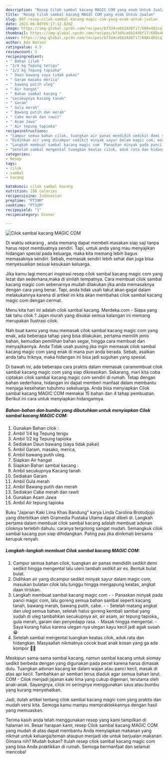 ```yaml
---
description: "Resep Cilok sambal kacang MAGIC COM yang enak Untuk Jualan"
title: "Resep Cilok sambal kacang MAGIC COM yang enak Untuk Jualan"
slug: 887-resep-cilok-sambal-kacang-magic-com-yang-enak-untuk-jualan
date: 2021-06-08T05:17:12.826Z
image: https://img-global.cpcdn.com/recipes/bf3d4ce6b24d8f17/680x482cq70/cilok-sambal-kacang-magic-com-foto-resep-utama.jpg
thumbnail: https://img-global.cpcdn.com/recipes/bf3d4ce6b24d8f17/680x482cq70/cilok-sambal-kacang-magic-com-foto-resep-utama.jpg
cover: https://img-global.cpcdn.com/recipes/bf3d4ce6b24d8f17/680x482cq70/cilok-sambal-kacang-magic-com-foto-resep-utama.jpg
author: Ada Watson
ratingvalue: 4.5
reviewcount: 3
recipeingredient:
- " Bahan cilok "
- "1/4 kg Tepung terigu"
- "1/2 kg Tepung tapioka"
- " Daun bawang saya tidak pakai"
- " Garam masako merica"
- " bawang putih uleg"
- " Air hangat"
- " Bahan sambal kacang "
- "secukupnya Kacang tanah"
- " Garam"
- " Gula merah"
- " Bawang putih dan merah"
- " Cabe merah dan rawit"
- " Asam Jawa"
- " Air tepung tapioka"
recipeinstructions:
- "Campur semua bahan cilok, tuangkan air panas mendidih sedikit demi sedikit hingga mengental lalu uleni tambah sedikit air es. Bentuk bulat bulat."
- "Didihkan air yang dicampur sedikit minyak sayur dalam magic com, masukan bulatan cilok lalu tunggu hingga mengapung keatas, angkat daan tiriskan."
- "Langkah membuat sambal kacang magic com  Panaskan minyak pada panci magic com, lalu goreng semua bahan sambal seperti kacang tanah, bawang merah, bawang putih, cabe.   Setelah matang angkat dan uleg semua bahan, setelah halus goreng kembali sambal yang sudah di uleg tambahkan secukupnya air, air asam, air tepung tapioka,, gula merah, garam dan penyedapp rasa.  Masak hingga mengental.  Saya kurang halus karena ulegan nya ulegan kayu kecil jadi agak susah 😁"
- "Setelah sambal mengental tuangkan keatas cilok, aduk rata dan hidangkan. Masyaallah nikmatnya cocok buat anak kosan yang ga ada kompor 🤤😍"
categories:
- Resep
tags:
- cilok
- sambal
- kacang

katakunci: cilok sambal kacang 
nutrition: 258 calories
recipecuisine: Indonesian
preptime: "PT39M"
cooktime: "PT32M"
recipeyield: "1"
recipecategory: Dinner

---
```



![Cilok sambal kacang MAGIC COM](https://img-global.cpcdn.com/recipes/bf3d4ce6b24d8f17/680x482cq70/cilok-sambal-kacang-magic-com-foto-resep-utama.jpg)

Di waktu  sekarang , anda memang dapat membeli masakan siap saji tanpa harus repot membuatnya sendiri. Tapi, untuk anda yang mau menyajikan hidangan special pada keluarga, maka kita memang lebih bagus memasaknya sendiri. Sebab, memasak sendiri lebih sehat dan juga bisa menyesuaikan sesuai kesukaan keluarga.

Jika kamu lagi mencari inspirasi resep cilok sambal kacang magic com yang lezat dan sederhana,maka di sinilah tempatnya. Cara membuat cilok sambal kacang magic com  sebenarnya mudah dilakukan jika anda memasaknya dengan cara yang benar. Tapi, anda tidak usah takut akan gagal dalam melakukannya 
karena di artikel ini kita akan membahas cilok sambal kacang magic com dengan cermat.  

Menu kita hari ini adalah cilok sambal kacang. Merdeka.com - Siapa yang tak tahu cilok ? Jajan murah yang disukai semua kalangan ini memang merupakan Ilustrasi cilok.

Nah buat kamu yang mau memasak cilok sambal kacang magic com yang enak, ada beberapa tahap yang bisa dilakukan, pertama memilih jenis bahan, kemudian pemilihan bahan segar, hingga cara membuat dan menyajikannya. Anda Tidak usah pusing jika ingin memasak cilok sambal kacang magic com yang enak di mana pun anda berada. Sebab, asalkan anda  tahu triknya, maka hidangan ini bisa jadi suguhan yang spesial.

Di bawah ini, ada beberapa cara praktis  dalam memasak caramembuat cilok sambal kacang magic com yang siap dikreasikan. Sekarang, mari kita coba ciptakan cilok sambal kacang magic com sendiri di rumah. Tetap dengan bahan sederhana, hidangan ini dapat memberi manfaat dalam membantu menjaga kesehatan tubuhmu sekeluarga. Anda bisa menyiapkan Cilok sambal kacang MAGIC COM memakai 15 bahan dan 4 tahap pembuatan. Berikut ini cara untuk menyiapkan hidangannya.

<!--inarticleads1-->

##### Bahan-bahan dan bumbu yang dibutuhkan untuk menyiapkan Cilok sambal kacang MAGIC COM:

1. Gunakan  Bahan cilok :
1. Ambil 1/4 kg Tepung terigu
1. Ambil 1/2 kg Tepung tapioka
1. Sediakan  Daun bawang (saya tidak pakai)
1. Ambil  Garam, masako, merica,
1. Ambil  bawang putih uleg.
1. Siapkan  Air hangat
1. Siapkan  Bahan sambal kacang :
1. Ambil secukupnya Kacang tanah
1. Sediakan  Garam
1. Ambil  Gula merah
1. Ambil  Bawang putih dan merah
1. Sediakan  Cabe merah dan rawit
1. Gunakan  Asam Jawa
1. Ambil  Air tepung tapioka


Buku &#34;Jajanan Kaki Lima Khas Bandung&#34; karya Linda Carolina Brotodjojo yang diterbitkan oleh Gramedia Pustaka Utama dapat dibeli di. Langkah pertama dalam membuat cilok sambal kacang adalah membuat adonan ciloknya terlebih dahulu. caranya tergolong sangat mudah. Semangkuk cilok sambal kacang pun siap dihidangkan. Paling pas jika dinikmati bersama kerupuk renyah. 

<!--inarticleads2-->

##### Langkah-langkah membuat Cilok sambal kacang MAGIC COM:

1. Campur semua bahan cilok, tuangkan air panas mendidih sedikit demi sedikit hingga mengental lalu uleni tambah sedikit air es. Bentuk bulat bulat.
1. Didihkan air yang dicampur sedikit minyak sayur dalam magic com, masukan bulatan cilok lalu tunggu hingga mengapung keatas, angkat daan tiriskan.
1. Langkah membuat sambal kacang magic com -  - Panaskan minyak pada panci magic com, lalu goreng semua bahan sambal seperti kacang tanah, bawang merah, bawang putih, cabe.  -  - Setelah matang angkat dan uleg semua bahan, setelah halus goreng kembali sambal yang sudah di uleg tambahkan secukupnya air, air asam, air tepung tapioka,, gula merah, garam dan penyedapp rasa.  - Masak hingga mengental.  - Saya kurang halus karena ulegan nya ulegan kayu kecil jadi agak susah 😁
1. Setelah sambal mengental tuangkan keatas cilok, aduk rata dan hidangkan. Masyaallah nikmatnya cocok buat anak kosan yang ga ada kompor 🤤😍


Meskipun sama-sama sambal kacang, namun sambal kacang untuk siomay sedikit berbeda dengan yang digunakan pada pecel karena harus dimasak dulu. Tuangkan adonan kacang ke dalam wajan atau panci kecil, masak di atas api kecil. Tambahkan air sembari terus diaduk agar semua bahan larut. COM - Cilok menjadi jajanan kaki lima yang cukup digemari, terutama oleh anak-anak. Sayangnya, cilok ini seringnya menggunakan saus atau bumbu yang kurang menyehatkan. 

Jadi, itulah artikel tentang  cilok sambal kacang magic com  yang praktis dan mudah versi kita. Semoga kamu mampu mempraktekkannya dengan hasil yang memuaskan. 

Terima kasih anda telah menggunakan resep yang kami tampilkan di halaman ini. Besar harapan kami, resep  Cilok sambal kacang MAGIC COM yang mudah di atas dapat membantu Anda menyiapkan makanan yang nikmat untuk keluarga/teman ataupun menjadi ide untuk berjualan makanan. Gimana nih? Mudah bukan? Itulah resep cilok sambal kacang magic com yang bisa Anda praktikkan di rumah. Semoga bermanfaat dan selamat mencoba!


